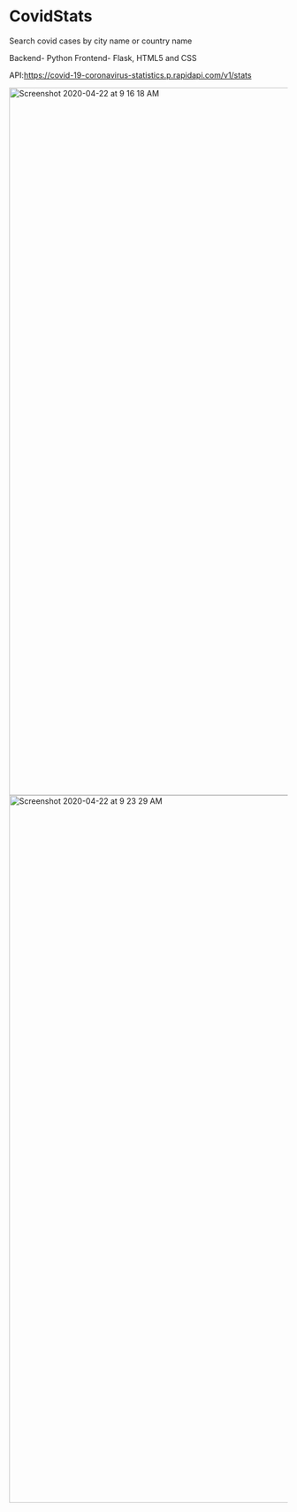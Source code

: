 # CovidStats
Search covid cases by city name or country name

Backend- Python
Frontend- Flask, HTML5 and CSS

API:https://covid-19-coronavirus-statistics.p.rapidapi.com/v1/stats

<img width="1279" alt="Screenshot 2020-04-22 at 9 16 18 AM" src="https://user-images.githubusercontent.com/55222594/79986365-ef5d4d80-8479-11ea-984e-8e1d128aef7e.png">


<img width="1279" alt="Screenshot 2020-04-22 at 9 23 29 AM" src="https://user-images.githubusercontent.com/55222594/79987087-fc2e7100-847a-11ea-9d7a-8d925804caad.png">
